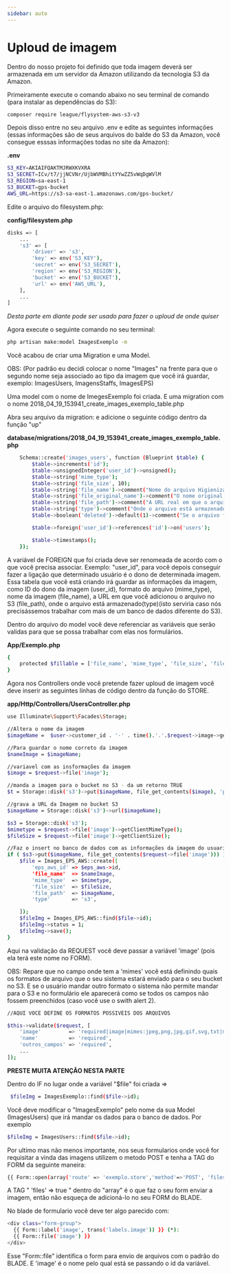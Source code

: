 ```yaml
---
sidebar: auto
---
```

# Uploud de imagem

Dentro do nosso projeto foi definido que toda imagem deverá ser armazenada em um servidor da Amazon utilizando da tecnologia S3 da Amazon.

Primeiramente execute o comando abaixo no seu terminal de comando (para instalar as dependências do S3):

```bash
composer require league/flysystem-aws-s3-v3
```

Depois disso entre no seu arquivo .env e edite as seguintes informações (essas informações são de seus arquivos do balde do S3 da Amazon, você consegue esssas informações todas no site da Amazon):

**.env**

```bash
S3_KEY=AKIAIFQAKTMJRWXKVXRA
S3_SECRET=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
S3_REGION=sa-east-1
S3_BUCKET=gps-bucket
AWS_URL=https://s3-sa-east-1.amazonaws.com/gps-bucket/
```

Edite o arquivo do filesystem.php:

**config/filesystem.php**

```bash
disks => [
    ...
    's3' => [
        'driver' => 's3',
        'key' => env('S3_KEY'),
        'secret' => env('S3_SECRET'),
        'region' => env('S3_REGION'),
        'bucket' => env('S3_BUCKET'),
        'url' => env('AWS_URL'),
    ],
    ...
]
```

_Desta parte em diante pode ser usado para fazer o uploud de onde quiser_

Agora execute o seguinte comando no seu terminal:

```bash
php artisan make:model ImagesExemplo -m
```

Você acabou de criar uma Migration e uma Model.

OBS: (Por padrão eu decidi colocar o nome "Images" na frente para que o segundo nome seja associado ao tipo da imagem que você irá guardar, exemplo: ImagesUsers, ImagensStaffs, ImagesEPS)

Uma model com o nome de ImegesExemplo foi criada. E uma migration com o nome 2018_04_19_153941_create_images_exemplo_table.php

Abra seu arquivo da migration: e adicione o seguinte código dentro da função "up"

**database/migrations/2018_04_19_153941_create_images_exemplo_table.php**

```bash
    Schema::create('images_users', function (Blueprint $table) {
        $table->increments('id');
        $table->unsignedInteger('user_id')->unsigned();
        $table->string('mime_type');
        $table->string('file_size', 10);
        $table->string('file_name')->comment("Nome do arquivo Higienizado");
        $table->string('file_original_name')->comment("O nome original do arquivo");
        $table->string('file_path')->comment("A URL real em que o arquivo está armazenado");
        $table->string('type')->comment("Onde o arquivo está armazenado. S3 / Local");
        $table->boolean('deleted')->default(1)->comment("Se o arquivo for excluido, estara status 0");

        $table->foreign('user_id')->references('id')->on('users');

        $table->timestamps();
    });
```

A variável de FOREIGN que foi criada deve ser renomeada de acordo com o que você precisa associar. Exemplo: "user_id", para você depois conseguir fazer a ligação que determinado usuário é o dono de determinada imagem. Essa tabela que você está criando irá guardar as informações da imagem, como ID do dono da imagem (user_id), formato do arquivo (mime_type), nome da imagem (file_name), a URL em que você adicionou o arquivo no S3 (file_path), onde o arquivo está armazenado(type)(isto serviria caso nós precisássemos trabalhar com mais de um banco de dados diferente do S3).

Dentro do arquivo do model você deve referenciar as variáveis que serão validas para que se possa trabalhar com elas nos formulários.

**App/Exemplo.php**

```bash
{
    protected $fillable = ['file_name', 'mime_type', 'file_size', 'file_original_name', 'file_path', 'status', 'type', 'user_id'];
}
```

Agora nos Controllers onde você pretende fazer uploud de imagem você deve inserir as seguintes linhas de código dentro da função do STORE.

**app/Http/Controllers/UsersController.php**

```bash
use Illuminate\Support\Facades\Storage;

//Altera o nome da imagem
$imageName =  $user->customer_id . '-' . time().'.'.$request->image->getClientOriginalExtension();

//Para guardar o nome correto da imagem
$nameImage = $imageName;

//variavel com as insformações da imagem
$image = $request->file('image');

//manda a imagem para o bucket no S3 - da um retorno TRUE
$t = Storage::disk('s3')->put($imageName, file_get_contents($image), 'public');

//grava a URL da Imagem no bucket S3
$imageName = Storage::disk('s3')->url($imageName);

$s3 = Storage::disk('s3');
$mimetype = $request->file('image')->getClientMimeType();
$fileSize = $request->file('image')->getClientSize();

//Faz o insert no banco de dados com as informações da imagem do usuarios
if ( $s3->put($imageName, file_get_contents($request->file('image'))) ) {
    $file = Images_EPS_AWS::create([
        'eps_aws_id' => $eps_aws->id,
        'file_name'  => $nameImage,
        'mime_type'  => $mimetype,
        'file_size'  => $fileSize,
        'file_path'  => $imageName,
        'type'       => 's3',

    ]);
    $fileImg = Images_EPS_AWS::find($file->id);
    $fileImg->status = 1;
    $fileImg->save();
}
```

Aqui na validação da REQUEST você deve passar a variável 'image' (pois ela terá este nome no FORM).

OBS: Repare que no campo onde tem a 'mimes' você está definindo quais os formatos de arquivo que o seu sistema estará enviado para o seu bucket no S3. E se o usuário mandar outro formato o sistema não permite mandar para o S3 e no formulário ele aparecerá como se todos os campos não fossem preenchidos (caso você use o swith alert 2).

```bash
//AQUI VOCE DEFINE OS FORMATOS POSSIVEIS DOS ARQUIVOS

$this->validate($request, [
    'image'         => 'required|image|mimes:jpeg,png,jpg,gif,svg,txt|max:2048',
    'name'          => 'required',
    'outros_campos' => 'required',
    ...
]);
```

**PRESTE MUITA ATENÇÃO NESTA PARTE**

Dentro do IF no lugar onde a variável "\$file" foi criada =>

```bash
 $fileImg = ImagesExemplo::find($file->id);
```

Você deve modificar o "ImagesExemplo" pelo nome da sua Model (ImagesUsers) que irá mandar os dados para o banco de dados. Por exemplo

```bash
$fileImg = ImagesUsers::find($file->id);
```

Por ultimo mas não menos importante, nos seus formularios onde você for requisitar a vinda das imagens utilizem o metodo POST e tenha a TAG do FORM da seguinte maneira:

```bash
{{ Form::open(array('route' => 'exemplo.store','method'=>'POST', 'files'=> true)) }}
```

A TAG " 'files' => true " dentro do "array" é o que faz o seu form enviar a imagem, então não esqueça de adicioná-lo no seu FORM do BLADE.

No blade de formulario você deve ter algo parecido com:

```bash
<div class="form-group">
  {{ Form::label('image', trans('labels.image')) }} (*):
  {{ Form::file('image') }}
</div>
```

Esse "Form::file" identifica o form para envio de arquivos com o padrão do BLADE. E 'image' é o nome pelo qual está se passando o id da variável.
